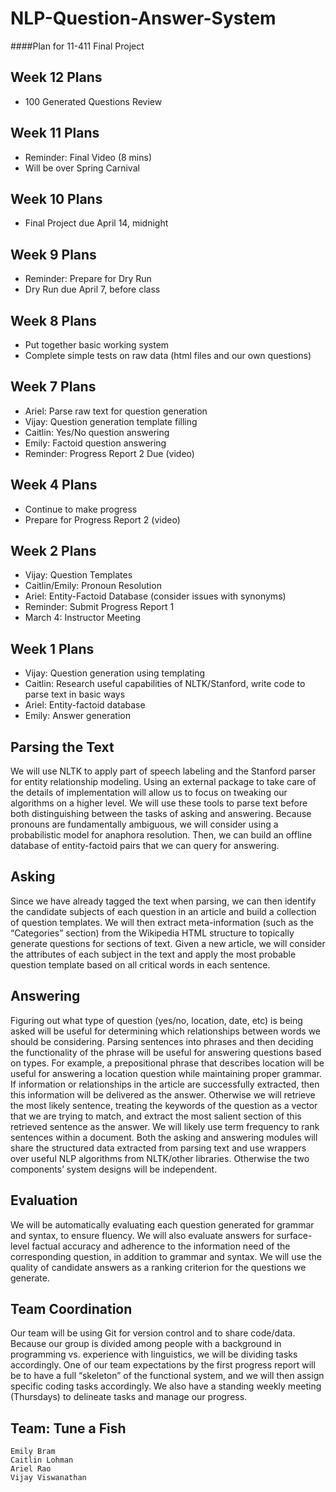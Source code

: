 # NLP-Question-Answer-System
####Plan for 11-411 Final Project

Week 12 Plans
---------------------------------
* 100 Generated Questions Review

Week 11 Plans
---------------------------------
* Reminder: Final Video (8 mins)
* Will be over Spring Carnival

Week 10 Plans
---------------------------------
* Final Project due April 14, midnight

Week 9 Plans
---------------------------------
* Reminder: Prepare for Dry Run
* Dry Run due April 7, before class

Week 8 Plans
---------------------------------
* Put together basic working system
* Complete simple tests on raw data (html files and our own questions)

Week 7 Plans
---------------------------------
* Ariel: Parse raw text for question generation
* Vijay: Question generation template filling
* Caitlin: Yes/No question answering
* Emily: Factoid question answering
* Reminder: Progress Report 2 Due (video)

Week 4 Plans
---------------------------------
* Continue to make progress
* Prepare for Progress Report 2 (video)

Week 2 Plans 
---------------------------------
* Vijay: Question Templates
* Caitlin/Emily: Pronoun Resolution
* Ariel: Entity-Factoid Database (consider issues with synonyms)
* Reminder: Submit Progress Report 1
* March 4: Instructor Meeting

Week 1 Plans
---------------------------------
* Vijay: Question generation using templating
* Caitlin: Research useful capabilities of NLTK/Stanford, write code to parse text in basic ways
* Ariel: Entity-factoid database
* Emily: Answer generation

Parsing the Text
----------------------------------
We will use NLTK to apply part of speech labeling and the Stanford parser for entity relationship modeling. Using an external package to take care of the details of implementation will allow us to focus on tweaking our algorithms on a higher level. We will use these tools to parse text before both distinguishing between the tasks of asking and answering.
Because pronouns are fundamentally ambiguous, we will consider using a probabilistic model for anaphora resolution. Then, we can build an offline database of entity-factoid pairs that we can query for answering.

Asking
----------------------------------
Since we have already tagged the text when parsing, we can then identify the candidate subjects of each question in an article and build a collection of question templates. We will then extract meta-information (such as the “Categories” section) from the Wikipedia HTML structure to topically generate questions for sections of text. Given a new article, we will consider the attributes of each subject in the text and apply the most probable question template based on all critical words in each sentence.

Answering
----------------------------------
Figuring out what type of question (yes/no, location, date, etc) is being asked will be useful for determining which relationships between words we should be considering. 
Parsing sentences into phrases and then deciding the functionality of the phrase will be useful for answering questions based on types. For example, a prepositional phrase that describes location will be useful for answering a location question while maintaining proper grammar.
If information or relationships in the article are successfully extracted, then this information will be delivered as the answer. Otherwise we will retrieve the most likely sentence, treating the keywords of the question as a vector that we are trying to match, and extract the most salient section of this retrieved sentence as the answer. We will likely use term frequency to rank sentences within a document.
Both the asking and answering modules will share the structured data extracted from parsing text and use wrappers over useful NLP algorithms from NLTK/other libraries. Otherwise the two components’ system designs will be independent.

Evaluation 
----------------------------------
We will be automatically evaluating each question generated for grammar and syntax, to ensure fluency. We will also evaluate answers for surface-level factual accuracy and adherence to the information need of the corresponding question, in addition to grammar and syntax. We will use the quality of candidate answers as a ranking criterion for the questions we generate.

Team Coordination
----------------------------------
Our team will be using Git for version control and to share code/data. Because our group is divided among people with a background in programming vs. experience with linguistics, we will be dividing tasks accordingly. One of our team expectations by the first progress report will be to have a full “skeleton” of the functional system, and we will then assign specific coding tasks accordingly. We also have a standing weekly meeting (Thursdays) to delineate tasks and manage our progress.
	
Team: Tune a Fish
----------------------------------
```
Emily Bram
Caitlin Lohman
Ariel Rao
Vijay Viswanathan
```

